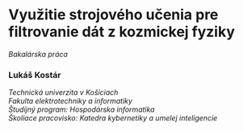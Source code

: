 # Využitie strojového učenia pre filtrovanie dát z kozmickej fyziky
*Bakalárska práca*
### Lukáš Kostár
*Technická univerzita v Košiciach\
Fakulta elektrotechniky a informatiky\
Študijný program: Hospodárska informatika\
Školiace pracovisko: Katedra kybernetiky a umelej inteligencie*
